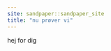 ```yaml
---
site: sandpaper::sandpaper_site
title: "nu prøver vi"
---
```


hej for dig

[workbench]: https://carpentries.github.io/sandpaper-docs

